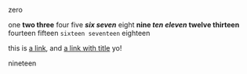 zero

one **two three** four
five ___six seven___ eight **nine _ten
eleven_ twelve thirteen** fourteen
fifteen `sixteen seventeen` eighteen

this is [a link](https://www.google.ca), and [a link with title](https://www.yahoo.ca "title") yo!

nineteen
